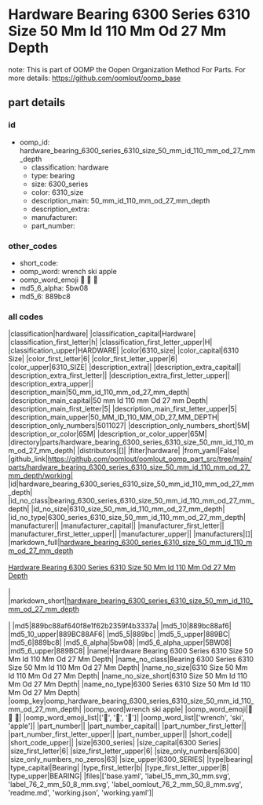 # Hardware Bearing 6300 Series 6310 Size 50 Mm Id 110 Mm Od 27 Mm Depth  

note: This is part of OOMP the Oopen Organization Method For Parts. For more details: https://github.com/oomlout/oomp_base

##  part details





### id
* oomp_id: hardware_bearing_6300_series_6310_size_50_mm_id_110_mm_od_27_mm_depth
  * classification: hardware
  * type: bearing
  * size: 6300_series
  * color: 6310_size
  * description_main: 50_mm_id_110_mm_od_27_mm_depth
  * description_extra: 
  * manufacturer: 
  * part_number: 

### other_codes
* short_code: 
* oomp_word: wrench ski apple
* oomp_word_emoji :wrench: :ski: :apple:
* md5_6_alpha: 5bw08
* md5_6: 889bc8

### all codes 
|classification|hardware|
|classification_capital|Hardware|
|classification_first_letter|h|
|classification_first_letter_upper|H|
|classification_upper|HARDWARE|
|color|6310_size|
|color_capital|6310 Size|
|color_first_letter|6|
|color_first_letter_upper|6|
|color_upper|6310_SIZE|
|description_extra||
|description_extra_capital||
|description_extra_first_letter||
|description_extra_first_letter_upper||
|description_extra_upper||
|description_main|50_mm_id_110_mm_od_27_mm_depth|
|description_main_capital|50 mm Id 110 mm Od 27 mm Depth|
|description_main_first_letter|5|
|description_main_first_letter_upper|5|
|description_main_upper|50_MM_ID_110_MM_OD_27_MM_DEPTH|
|description_only_numbers|5011027|
|description_only_numbers_short|5M|
|description_or_color|65M|
|description_or_color_upper|65M|
|directory|parts/hardware_bearing_6300_series_6310_size_50_mm_id_110_mm_od_27_mm_depth|
|distributors|[]|
|filter|hardware|
|from_yaml|False|
|github_link|https://github.com/oomlout/oomlout_oomp_part_src/tree/main/parts/hardware_bearing_6300_series_6310_size_50_mm_id_110_mm_od_27_mm_depth/working|
|id|hardware_bearing_6300_series_6310_size_50_mm_id_110_mm_od_27_mm_depth|
|id_no_class|bearing_6300_series_6310_size_50_mm_id_110_mm_od_27_mm_depth|
|id_no_size|6310_size_50_mm_id_110_mm_od_27_mm_depth|
|id_no_type|6300_series_6310_size_50_mm_id_110_mm_od_27_mm_depth|
|manufacturer||
|manufacturer_capital||
|manufacturer_first_letter||
|manufacturer_first_letter_upper||
|manufacturer_upper||
|manufacturers|[]|
|markdown_full|[hardware_bearing_6300_series_6310_size_50_mm_id_110_mm_od_27_mm_depth](https://github.com/oomlout/oomlout_oomp_part_src/tree/main/parts/hardware_bearing_6300_series_6310_size_50_mm_id_110_mm_od_27_mm_depth/working)<br>[](https://github.com/oomlout/oomlout_oomp_part_src/tree/main/parts/hardware_bearing_6300_series_6310_size_50_mm_id_110_mm_od_27_mm_depth/working)<br>[Hardware Bearing 6300 Series 6310 Size 50 Mm Id 110 Mm Od 27 Mm Depth](https://github.com/oomlout/oomlout_oomp_part_src/tree/main/parts/hardware_bearing_6300_series_6310_size_50_mm_id_110_mm_od_27_mm_depth/working)<br><br>|
|markdown_short|[hardware_bearing_6300_series_6310_size_50_mm_id_110_mm_od_27_mm_depth](https://github.com/oomlout/oomlout_oomp_part_src/tree/main/parts/hardware_bearing_6300_series_6310_size_50_mm_id_110_mm_od_27_mm_depth/working)<br><br>|
|md5|889bc88af640f8e1f62b2359f4b3337a|
|md5_10|889bc88af6|
|md5_10_upper|889BC88AF6|
|md5_5|889bc|
|md5_5_upper|889BC|
|md5_6|889bc8|
|md5_6_alpha|5bw08|
|md5_6_alpha_upper|5BW08|
|md5_6_upper|889BC8|
|name|Hardware Bearing 6300 Series 6310 Size 50 Mm Id 110 Mm Od 27 Mm Depth|
|name_no_class|Bearing 6300 Series 6310 Size 50 Mm Id 110 Mm Od 27 Mm Depth|
|name_no_size|6310 Size 50 Mm Id 110 Mm Od 27 Mm Depth|
|name_no_size_short|6310 Size 50 Mm Id 110 Mm Od 27 Mm Depth|
|name_no_type|6300 Series 6310 Size 50 Mm Id 110 Mm Od 27 Mm Depth|
|oomp_key|oomp_hardware_bearing_6300_series_6310_size_50_mm_id_110_mm_od_27_mm_depth|
|oomp_word|wrench ski apple|
|oomp_word_emoji|:wrench: :ski: :apple:|
|oomp_word_emoji_list|[':wrench:', ':ski:', ':apple:']|
|oomp_word_list|['wrench', 'ski', 'apple']|
|part_number||
|part_number_capital||
|part_number_first_letter||
|part_number_first_letter_upper||
|part_number_upper||
|short_code||
|short_code_upper||
|size|6300_series|
|size_capital|6300 Series|
|size_first_letter|6|
|size_first_letter_upper|6|
|size_only_numbers|6300|
|size_only_numbers_no_zeros|63|
|size_upper|6300_SERIES|
|type|bearing|
|type_capital|Bearing|
|type_first_letter|b|
|type_first_letter_upper|B|
|type_upper|BEARING|
|files|['base.yaml', 'label_15_mm_30_mm.svg', 'label_76_2_mm_50_8_mm.svg', 'label_oomlout_76_2_mm_50_8_mm.svg', 'readme.md', 'working.json', 'working.yaml']|

